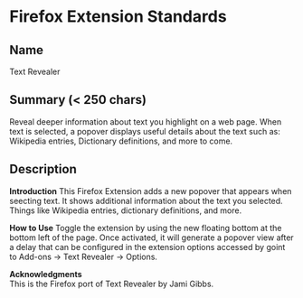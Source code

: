 # Firefox Extension Standards

## Name

Text Revealer

## Summary (< 250 chars)

Reveal deeper information about text you highlight on a web page. When text is selected, a popover displays useful details about the text such as: Wikipedia entries, Dictionary definitions, and more to come.

## Description

<b>Introduction</b>
This Firefox Extension adds a new popover that appears when seecting text. It shows additional information about the text you selected. Things like Wikipedia entries, dictionary definitions, and more.

<b>How to Use</b>
Toggle the extension by using the new floating bottom at the bottom left of the page. Once activated, it will generate a popover view after a delay that can be configured in the extension options accessed by goint to Add-ons -> Text Revealer -> Options.

<b>Acknowledgments</b>  
This is the Firefox port of Text Revealer by Jami Gibbs.
